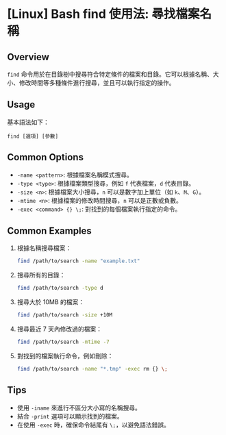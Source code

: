 # [Linux] Bash find 使用法: 尋找檔案名稱

## Overview
`find` 命令用於在目錄樹中搜尋符合特定條件的檔案和目錄。它可以根據名稱、大小、修改時間等多種條件進行搜尋，並且可以執行指定的操作。

## Usage
基本語法如下：
```
find [選項] [參數]
```

## Common Options
- `-name <pattern>`: 根據檔案名稱模式搜尋。
- `-type <type>`: 根據檔案類型搜尋，例如 `f` 代表檔案，`d` 代表目錄。
- `-size <n>`: 根據檔案大小搜尋，`n` 可以是數字加上單位（如 `k`、`M`、`G`）。
- `-mtime <n>`: 根據檔案的修改時間搜尋，`n` 可以是正數或負數。
- `-exec <command> {} \;`: 對找到的每個檔案執行指定的命令。

## Common Examples
1. 根據名稱搜尋檔案：
   ```bash
   find /path/to/search -name "example.txt"
   ```

2. 搜尋所有的目錄：
   ```bash
   find /path/to/search -type d
   ```

3. 搜尋大於 10MB 的檔案：
   ```bash
   find /path/to/search -size +10M
   ```

4. 搜尋最近 7 天內修改過的檔案：
   ```bash
   find /path/to/search -mtime -7
   ```

5. 對找到的檔案執行命令，例如刪除：
   ```bash
   find /path/to/search -name "*.tmp" -exec rm {} \;
   ```

## Tips
- 使用 `-iname` 來進行不區分大小寫的名稱搜尋。
- 結合 `-print` 選項可以顯示找到的檔案。
- 在使用 `-exec` 時，確保命令結尾有 `\;`，以避免語法錯誤。